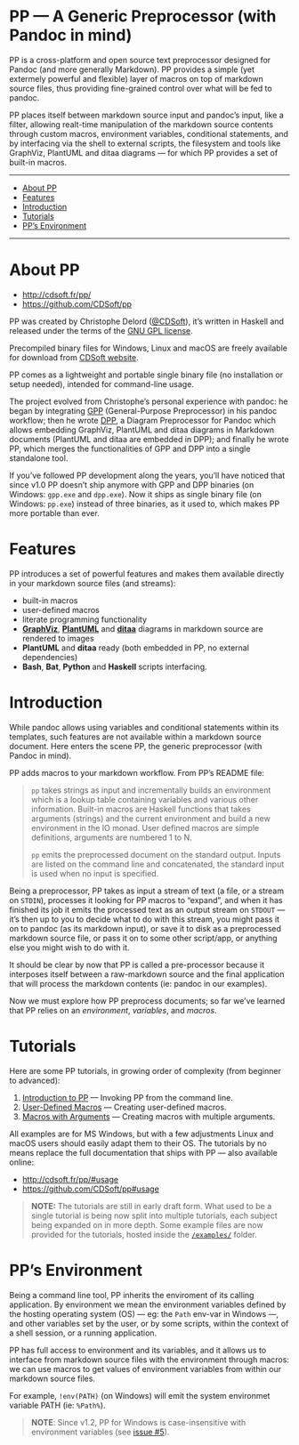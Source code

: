 PP — A Generic Preprocessor (with Pandoc in mind)
=================================================

PP is a cross-platform and open source text preprocessor designed for Pandoc (and more generally Markdown). PP provides a simple (yet extermely powerful and flexible) layer of macros on top of markdown source files, thus providing fine-grained control over what will be fed to pandoc.

PP places itself between markdown source input and pandoc’s input, like a filter, allowing realt-time manipulation of the markdown source contents through custom macros, environment variables, conditional statements, and by interfacing via the shell to external scripts, the filesystem and tools like GraphViz, PlantUML and ditaa diagrams — for which PP provides a set of built-in macros.

------------------------------------------------------------------------

<!-- #toc -->
-   [About PP](#about-pp)
-   [Features](#features)
-   [Introduction](#introduction)
-   [Tutorials](#tutorials)
-   [PP’s Environment](#pps-environment)

<!-- /toc -->

------------------------------------------------------------------------

About PP
========

-   <http://cdsoft.fr/pp/>
-   <https://github.com/CDSoft/pp>

PP was created by Christophe Delord ([@CDSoft](https://github.com/CDSoft)), it’s written in Haskell and released under the terms of the [GNU GPL license](https://github.com/CDSoft/pp/blob/master/LICENSE).

Precompiled binary files for Windows, Linux and macOS are freely available for download from [CDSoft website](http://cdsoft.fr/pp/#installation).

PP comes as a lightweight and portable single binary file (no installation or setup needed), intended for command-line usage.

The project evolved from Christophe’s personal experience with pandoc: he began by integrating [GPP](https://logological.org/gpp) (General-Purpose Preprocessor) in his pandoc workflow; then he wrote [DPP](https://github.com/CDSoft/dpp), a Diagram Preprocessor for Pandoc which allows embedding GraphViz, PlantUML and ditaa diagrams in Markdown documents (PlantUML and ditaa are embedded in DPP); and finally he wrote PP, which merges the functionalities of GPP and DPP into a single standalone tool.

If you’ve followed PP development along the years, you’ll have noticed that since v1.0 PP doesn’t ship anymore with GPP and DPP binaries (on Windows: `gpp.exe` and `dpp.exe`). Now it ships as single binary file (on Windows: `pp.exe`) instead of three binaries, as it used to, which makes PP more portable than ever.

Features
========

PP introduces a set of powerful features and makes them available directly in your markdown source files (and streams):

-   built-in macros
-   user-defined macros
-   literate programming functionality
-   [**GraphViz**](http://graphviz.org/), [**PlantUML**](http://plantuml.sourceforge.net/) and [**ditaa**](http://ditaa.sourceforge.net/) diagrams in markdown source are rendered to images
-   **PlantUML** and **ditaa** ready (both embedded in PP, no external dependencies)
-   **Bash**, **Bat**, **Python** and **Haskell** scripts interfacing.

Introduction
============

While pandoc allows using variables and conditional statements within its templates, such features are not available within a markdown source document. Here enters the scene PP, the generic preprocessor (with Pandoc in mind).

PP adds macros to your markdown workflow. From PP’s README file:

> `pp` takes strings as input and incrementally builds an environment which is a lookup table containing variables and various other information. Built-in macros are Haskell functions that takes arguments (strings) and the current environment and build a new environment in the IO monad. User defined macros are simple definitions, arguments are numbered 1 to N.
>
> `pp` emits the preprocessed document on the standard output. Inputs are listed on the command line and concatenated, the standard input is used when no input is specified.

Being a preprocessor, PP takes as input a stream of text (a file, or a stream on `STDIN`), processes it looking for PP macros to “expand”, and when it has finished its job it emits the processed text as an output stream on `STDOUT` — it’s then up to you to decide what to do with this stream, you might pass it on to pandoc (as its markdown input), or save it to disk as a preprocessed markdown source file, or pass it on to some other script/app, or anything else you might wish to do with it.

It should be clear by now that PP is called a pre-processor because it interposes itself between a raw-markdown source and the final application that will process the markdown contents (ie: pandoc in our examples).

Now we must explore how PP preprocess documents; so far we’ve learned that PP relies on an *environment*, *variables*, and *macros*.

Tutorials
=========

Here are some PP tutorials, in growing order of complexity (from beginner to advanced):

1.  [Introduction to PP](./tutorial_01.md) — Invoking PP from the command line.
2.  [User-Defined Macros](./tutorial_02.md) — Creating user-defined macros.
3.  [Macros with Arguments](./tutorial_03.md) — Creating macros with multiple arguments.

All examples are for MS Windows, but with a few adjustments Linux and macOS users should easily adapt them to their OS. The tutorials by no means replace the full documentation that ships with PP — also available online:

-   <http://cdsoft.fr/pp/#usage>
-   <https://github.com/CDSoft/pp#usage>

> **NOTE:** The tutorials are still in early draft form. What used to be a single tutorial is being now split into multiple tutorials, each subject being expanded on in more depth. Some example files are now provided for the tutorials, hosted inside the [`/examples/`](./examples/) folder.

PP’s Environment
================

Being a command line tool, PP inherits the enviroment of its calling application. By environment we mean the environment variables defined by the hosting operating system (OS) — eg: the `Path` env-var in Windows —, and other variables set by the user, or by some scripts, within the context of a shell session, or a running application.

PP has full access to environment and its variables, and it allows us to interface from markdown source files with the environment through macros: we can use macros to get values of environment variables from within our markdown source files.

For example, `!env(PATH)` (on Windows) will emit the system environmet variable PATH (ie: `%Path%`).

> **NOTE**: Since v1.2, PP for Windows is case-insensitive with environment variables (see [issue \#5](https://github.com/CDSoft/pp/issues/5)).
